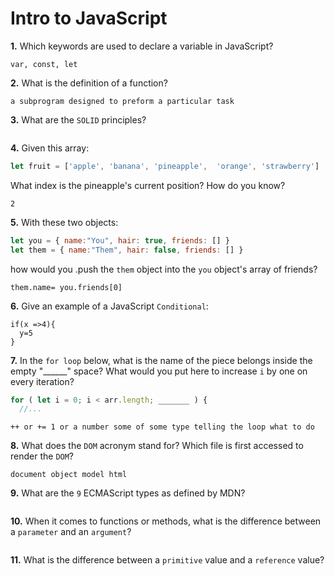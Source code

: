 # Intro to JavaScript

**1.** Which keywords are used to declare a variable in JavaScript?
<!-- enter you answer in the space below -->
```
var, const, let
```
**2.** What is the definition of a function?
<!-- enter you answer in the space below -->
```
a subprogram designed to preform a particular task
```
**3.** What are the `SOLID` principles?
<!-- enter you answer in the space below -->
```

```
**4.** Given this array: 
```js
let fruit = ['apple', 'banana', 'pineapple',  'orange', 'strawberry']
``` 
What index is the pineapple's current position? How do you know?
<!-- enter you answer in the space below -->
```
2
```
**5.** With these two objects: 
```js
let you = { name:"You", hair: true, friends: [] }
let them = { name:"Them", hair: false, friends: [] }
```
how would you .push the `them` object into the `you` object's array of friends?
<!-- enter you answer in the space below -->
```
them.name= you.friends[0]
```

**6.** Give an example of a JavaScript `Conditional`:
<!-- enter you answer in the space below -->
```
if(x =>4){
  y=5
}
```
**7.** In the `for loop` below, what is the name of the piece belongs inside the empty "______" space? What would you put here to increase `i` by one on every iteration?
```js
for ( let i = 0; i < arr.length; _______ ) {
  //...
```
<!-- enter you answer in the space below -->
```
++ or += 1 or a number some of some type telling the loop what to do
```
**8.** What does the `DOM` acronym stand for? Which file is first accessed to render the `DOM`?
<!-- enter you answer in the space below -->
```
document object model html
```

**9.** What are the `9` ECMAScript types as defined by MDN?
<!-- enter you answer in the space below -->
```

```
**10.** When it comes to functions or methods, what is the difference between a `parameter` and an `argument`?
<!-- enter you answer in the space below -->
```

```
**11.** What is the difference between a `primitive` value and a `reference` value?
<!-- enter you answer in the space below -->
```

```